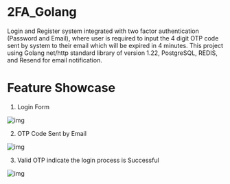 # 2FA_Golang
Login and Register system integrated with two factor authentication (Password and Email), where user is required to input the 4 digit OTP code sent by system to their email which will be expired in 4 minutes. This project using Golang net/http standard library of version 1.22, PostgreSQL, REDIS, and Resend for email notification.
# Feature Showcase
1. Login Form
   
![img](https://drive.google.com/uc?export=view&id=1-o3SNnIB_0UrIEJTNMNnAq_wrQ970fcM)
   
2. OTP Code Sent by Email
    
![img](https://drive.google.com/uc?export=view&id=1ATMJqv0aGiVRi2UM-3ia6XqzH8ku6v0n)
   
3. Valid OTP indicate the login process is Successful
   
![img](https://drive.google.com/uc?export=view&id=11KeX7g5MHOQ1taP7rueTQWGH6-F47Q-g)   
   
